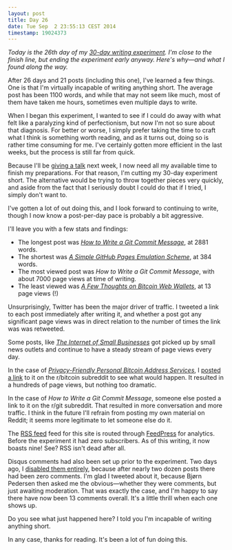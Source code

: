 ```yaml
---
layout: post
title: Day 26
date: Tue Sep  2 23:55:13 CEST 2014
timestamp: 19024373
---
```


_Today is the 26th day of my [30-day writing experiment](/posts/practice). I'm close to the finish line, but ending the experiment early anyway. Here's why—and what I found along the way._

After 26 days and 21 posts (including this one), I've learned a few things. One is that I'm virtually incapable of writing anything short. The average post has been 1100 words, and while that may not seem like much, most of them have taken me hours, sometimes even multiple days to write.

When I began this experiment, I wanted to see if I could do away with what felt like a paralyzing kind of perfectionism, but now I'm not so sure about that diagnosis. For better or worse, I simply prefer taking the time to craft what I think is something worth reading, and as it turns out, doing so is rather time consuming for me. I've certainly gotten more efficient in the last weeks, but the process is still far from quick.

Because I'll be [giving a talk](/posts/revolution) next week, I now need all my available time to finish my preparations. For that reason, I'm cutting my 30-day experiment short. The alternative would be trying to throw together pieces very quickly, and aside from the fact that I seriously doubt I could do that if I tried, I simply don't want to.

I've gotten a lot of out doing this, and I look forward to continuing to write, though I now know a post-per-day pace is probably a bit aggressive.

I'll leave you with a few stats and findings:

- The longest post was [_How to Write a Git Commit Message_](/posts/git-commit), at 2881 words.
- The shortest was [_A Simple GitHub Pages Emulation Scheme_](/posts/publish), at 384 words.
- The most viewed post was _How to Write a Git Commit Message_, with about 7000 page views at time of writing.
- The least viewed was [_A Few Thoughts on Bitcoin Web Wallets_](/posts/web-wallets), at 13 page views (!)

Unsurprisingly, Twitter has been the major driver of traffic. I tweeted a link to each post immediately after writing it, and whether a post got any significant page views was in direct relation to the number of times the link was was retweeted.

Some posts, like [_The Internet of Small Businesses_](/posts/pinboard) got picked up by small news outlets and continue to have a steady stream of page views every day.

In the case of [_Privacy-Friendly Personal Bitcoin Address Services_](/posts/address), I [posted a link](http://www.reddit.com/r/Bitcoin/comments/2dvsh5/privacyfriendly_personal_bitcoin_address_services/) to it on the r/bitcoin subreddit to see what would happen. It resulted in a hundreds of page views, but nothing too dramatic.

In the case of _How to Write a Git Commit Message_, someone else posted a link to it on the r/git subreddit. That resulted in more conversation and more traffic. I think in the future I'll refrain from posting my own material on Reddit; it seems more legitimate to let someone else do it.

The [RSS feed](http://feed.chris.beams.io/atom.xml) feed for this site is routed through [FeedPress](http://feedpress.it) for analytics. Before the experiment it had zero subscribers. As of this writing, it now boasts nine! See? RSS isn't dead after all.

Disqus comments had also been set up prior to the experiment. Two days ago, I [disabled them entirely](https://twitter.com/cbeams/status/506074740130594817), because after nearly two dozen posts there had been zero comments. I'm glad I tweeted about it, because Bjørn Pedersen then asked me the obvious—whether they were comments, but just awaiting moderation. That was exactly the case, and I'm happy to say there have now been 13 comments overall. It's a little thrill when each one shows up.

Do you see what just happened here? I told you I'm incapable of writing anything short.

In any case, thanks for reading. It's been a lot of fun doing this.
